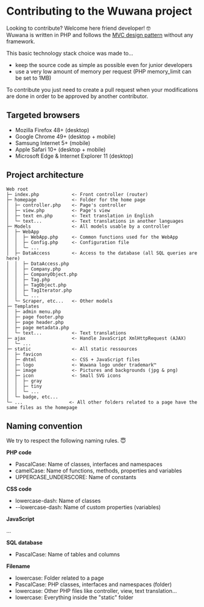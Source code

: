 # Contributing to the Wuwana project

Looking to contribute? Welcome here friend developer! 🤓  
Wuwana is written in PHP and follows the [MVC design pattern](https://en.wikipedia.org/wiki/Model–view–controller) without any framework.

This basic technology stack choice was made to...

- keep the source code as simple as possible even for junior developers
- use a very low amount of memory per request (PHP memory_limit can be set to 1MB)

To contribute you just need to create a pull request when your modifications are done in order to be approved by another contributor.

## Targeted browsers

- Mozilla Firefox 48+ (desktop)
- Google Chrome 49+ (desktop + mobile)
- Samsung Internet 5+ (mobile)
- Apple Safari 10+ (desktop + mobile)
- Microsoft Edge & Internet Explorer 11 (desktop)

## Project architecture

```
Web root
├─ index.php            <- Front controller (router)
├─ homepage             <- Folder for the home page
│  ├─ controller.php    <- Page's controller
│  ├─ view.php          <- Page's view
│  ├─ text en.php       <- Text translation in English
│  └─ text...           <- Text translations in another languages
├─ Models               <- All models usable by a controller
│  ├─ WebApp
│  │  ├─ WebApp.php     <- Common functions used for the WebApp
│  │  ├─ Config.php     <- Configuration file
│  │  └─ ...
│  ├─ DataAccess        <- Access to the database (all SQL queries are here)
│  │  ├─ DataAccess.php
│  │  ├─ Company.php
│  │  ├─ CompanyObject.php
│  │  ├─ Tag.php
│  │  ├─ TagObject.php
│  │  ├─ TagIterator.php
│  │  └─ ...
│  └─ Scraper, etc...   <- Other models
├─ Templates
│  ├─ admin menu.php
│  ├─ page footer.php
│  ├─ page header.php
│  ├─ page metadata.php
│  └─ text...           <- Text translations
├─ ajax                 <- Handle JavaScript XmlHttpRequest (AJAX)
│  └─ ...
├─ static               <- All static ressources
│  ├─ favicon
│  ├─ dhtml             <- CSS + JavaScript files
│  ├─ logo              <- Wuwana logo under trademark™
│  ├─ image             <- Pictures and backgrounds (jpg & png)
│  ├─ icon              <- Small SVG icons
│  │  ├─ gray
│  │  ├─ tiny
│  │  └─ ...
│  └─ badge, etc...
└─ ...                 <- All other folders related to a page have the same files as the homepage
```

## Naming convention

We try to respect the following naming rules. 😇

**PHP code**

- PascalCase: Name of classes, interfaces and namespaces
- camelCase: Name of functions, methods, properties and variables
- UPPERCASE_UNDERSCORE: Name of constants

**CSS code**

- lowercase-dash: Name of classes
- --lowercase-dash: Name of custom properties (variables)

**JavaScript**

...

**SQL database**

- PascalCase: Name of tables and columns

**Filename**

- lowercase: Folder related to a page
- PascalCase: PHP classes, interfaces and namespaces (folder)
- lowercase: Other PHP files like controller, view, text translation...
- lowercase: Everything inside the "static" folder